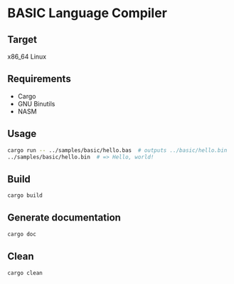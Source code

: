 # BASIC Language Compiler

## Target

x86_64 Linux

## Requirements

- Cargo
- GNU Binutils
- NASM

## Usage

```bash
cargo run -- ../samples/basic/hello.bas  # outputs ../basic/hello.bin
../samples/basic/hello.bin  # => Hello, world!
```

## Build

```bash
cargo build
```

## Generate documentation

```bash
cargo doc
```

## Clean

```bash
cargo clean
```
